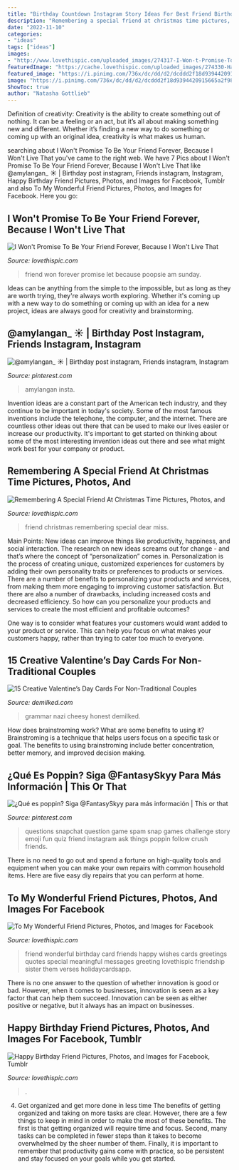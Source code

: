 ```yaml
---
title: "Birthday Countdown Instagram Story Ideas For Best Friend Birthday ~ Amylangan Insta"
description: "Remembering a special friend at christmas time pictures, photos, and"
date: "2022-11-10"
categories:
- "ideas"
tags: ["ideas"]
images:
- "http://www.lovethispic.com/uploaded_images/274317-I-Won-t-Promise-To-Be-Your-Friend-Forever-Because-I-Won-t-Live-That-Long-But-Let-Me-Be-Your-Friend-As-Long-As-I-Live.jpg"
featuredImage: "https://cache.lovethispic.com/uploaded_images/274330-Happy-Birthday-Friend.jpg"
featured_image: "https://i.pinimg.com/736x/dc/dd/d2/dcddd2f18d9394420915665a2f9879f2.jpg"
image: "https://i.pinimg.com/736x/dc/dd/d2/dcddd2f18d9394420915665a2f9879f2.jpg"
ShowToc: true
author: "Natasha Gottlieb"
---
```



Definition of creativity:
Creativity is the ability to create something out of nothing. It can be a feeling or an act, but it’s all about making something new and different. Whether it’s finding a new way to do something or coming up with an original idea, creativity is what makes us human.

	

		
searching about I Won&#039;t Promise To Be Your Friend Forever, Because I Won&#039;t Live That you've came to the right web. We have 7 Pics about I Won&#039;t Promise To Be Your Friend Forever, Because I Won&#039;t Live That like @amylangan_ ☀️ | Birthday post instagram, Friends instagram, Instagram, Happy Birthday Friend Pictures, Photos, and Images for Facebook, Tumblr and also To My Wonderful Friend Pictures, Photos, and Images for Facebook. Here you go:
		
    
## I Won&#039;t Promise To Be Your Friend Forever, Because I Won&#039;t Live That

<img loading=lazy src="http://www.lovethispic.com/uploaded_images/274317-I-Won-t-Promise-To-Be-Your-Friend-Forever-Because-I-Won-t-Live-That-Long-But-Let-Me-Be-Your-Friend-As-Long-As-I-Live.jpg" onerror="this.onerror=null;this.src='https://tse4.mm.bing.net/th?id=OIP.Sgy-nWvPhtQ3nn1PIPbF6wHaFj&amp;pid=15.1';" alt="I Won&#039;t Promise To Be Your Friend Forever, Because I Won&#039;t Live That">

_Source: lovethispic.com_

>friend won forever promise let because poopsie am sunday. 

	

Ideas can be anything from the simple to the impossible, but as long as they are worth trying, they're always worth exploring. Whether it's coming up with a new way to do something or coming up with an idea for a new project, ideas are always good for creativity and brainstorming.

    
## @amylangan_ ☀️ | Birthday Post Instagram, Friends Instagram, Instagram

<img loading=lazy src="https://i.pinimg.com/736x/92/cf/b2/92cfb24a276dc8fb5fa5a1b1e0fcfc06.jpg" onerror="this.onerror=null;this.src='https://tse2.mm.bing.net/th?id=OIP.XFyX3yt4N63gxe3DtM9SWAHaNH&amp;pid=15.1';" alt="@amylangan_ ☀️ | Birthday post instagram, Friends instagram, Instagram">

_Source: pinterest.com_

>amylangan insta. 

	

Invention ideas are a constant part of the American tech industry, and they continue to be important in today's society. Some of the most famous inventions include the telephone, the computer, and the internet. There are countless other ideas out there that can be used to make our lives easier or increase our productivity. It's important to get started on thinking about some of the most interesting invention ideas out there and see what might work best for your company or product.

    
## Remembering A Special Friend At Christmas Time Pictures, Photos, And

<img loading=lazy src="http://www.lovethispic.com/uploaded_images/224794-Remembering-A-Special-Friend-At-Christmas-Time.JPG" onerror="this.onerror=null;this.src='https://tse3.mm.bing.net/th?id=OIP.fNkFRIfKo-yxCNiFms0v8gHaKM&amp;pid=15.1';" alt="Remembering A Special Friend At Christmas Time Pictures, Photos, and">

_Source: lovethispic.com_

>friend christmas remembering special dear miss. 

	

Main Points: New ideas can improve things like productivity, happiness, and social interaction.
The research on new ideas screams out for change - and that’s where the concept of “personalization” comes in. Personalization is the process of creating unique, customized experiences for customers by adding their own personality traits or preferences to products or services.
There are a number of benefits to personalizing your products and services, from making them more engaging to improving customer satisfaction. But there are also a number of drawbacks, including increased costs and decreased efficiency. So how can you personalize your products and services to create the most efficient and profitable outcomes?

One way is to consider what features your customers would want added to your product or service. This can help you focus on what makes your customers happy, rather than trying to cater too much to everyone.

    
## 15 Creative Valentine’s Day Cards For Non-Traditional Couples

<img loading=lazy src="https://www.demilked.com/magazine/wp-content/uploads/2017/02/funny-honest-valentines-day-love-cards-6.jpg" onerror="this.onerror=null;this.src='https://tse3.mm.bing.net/th?id=OIP.u5ikVMfWU7JJU1WjmlJW6gHaHa&amp;pid=15.1';" alt="15 Creative Valentine’s Day Cards For Non-Traditional Couples">

_Source: demilked.com_

>grammar nazi cheesy honest demilked. 

	

How does brainstroming work? What are some benefits to using it?
Brainstroming is a technique that helps users focus on a specific task or goal. The benefits to using brainstroming include better concentration, better memory, and improved decision making.

    
## ¿Qué Es Poppin? Siga @FantasySkyy Para Más Información | This Or That

<img loading=lazy src="https://i.pinimg.com/736x/dc/dd/d2/dcddd2f18d9394420915665a2f9879f2.jpg" onerror="this.onerror=null;this.src='https://tse4.mm.bing.net/th?id=OIP.2WQoS8gFBOWuu6RB52tibwHaNK&amp;pid=15.1';" alt="¿Qué es poppin? Siga @FantasySkyy para más información | This or that">

_Source: pinterest.com_

>questions snapchat question game spam snap games challenge story emoji fun quiz friend instagram ask things poppin follow crush friends. 

	

There is no need to go out and spend a fortune on high-quality tools and equipment when you can make your own repairs with common household items. Here are five easy diy repairs that you can perform at home.

    
## To My Wonderful Friend Pictures, Photos, And Images For Facebook

<img loading=lazy src="http://www.lovethispic.com/uploaded_images/345933-To-My-Wonderful-Friend.jpg" onerror="this.onerror=null;this.src='https://tse3.mm.bing.net/th?id=OIP.oFqh2MLOu2BtDTfagoy9vgAAAA&amp;pid=15.1';" alt="To My Wonderful Friend Pictures, Photos, and Images for Facebook">

_Source: lovethispic.com_

>friend wonderful birthday card friends happy wishes cards greetings quotes special meaningful messages greeting lovethispic friendship sister them verses holidaycardsapp. 

	

There is no one answer to the question of whether innovation is good or bad. However, when it comes to businesses, innovation is seen as a key factor that can help them succeed. Innovation can be seen as either positive or negative, but it always has an impact on businesses.

    
## Happy Birthday Friend Pictures, Photos, And Images For Facebook, Tumblr

<img loading=lazy src="https://cache.lovethispic.com/uploaded_images/274330-Happy-Birthday-Friend.jpg" onerror="this.onerror=null;this.src='https://tse4.mm.bing.net/th?id=OIP.YaOADm2b10eVjbNJva0M3wHaFj&amp;pid=15.1';" alt="Happy Birthday Friend Pictures, Photos, and Images for Facebook, Tumblr">

_Source: lovethispic.com_

>. 

	

4) Get organized and get more done in less time
The benefits of getting organized and taking on more tasks are clear. However, there are a few things to keep in mind in order to make the most of these benefits. The first is that getting organized will require time and focus. Second, many tasks can be completed in fewer steps than it takes to become overwhelmed by the sheer number of them. Finally, it is important to remember that productivity gains come with practice, so be persistent and stay focused on your goals while you get started.

